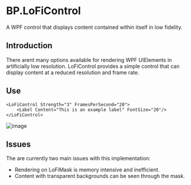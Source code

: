 # BP.LoFiControl
A WPF control that displays content contained within itself in low fidelity.

## Introduction
There arent many options available for rendering WPF UIElements in artificially low resolution.
LoFiControl provides a simple control that can display content at a reduced resolution and frame rate.

## Use
```xaml
<LoFiControl Strength="3" FramesPerSecond="20">
    <Label Content="This is an example label" FontSize="20"/>
</LoFiControl>
```
![image](https://github.com/benpollarduk/BP.LoFiControl/assets/129943363/2ed37738-01c3-4a9b-b560-a2016ea162de)

## Issues
The are currently two main issues with this implementation:
* Rendering on LoFiMask is memory intensive and inefficient.
* Content with transparent backgrounds can be seen through the mask.
